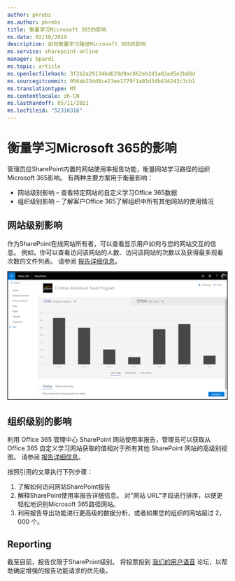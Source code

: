 ```yaml
---
author: pkrebs
ms.author: pkrebs
title: 衡量学习Microsoft 365的影响
ms.date: 02/10/2019
description: 如何衡量学习路径Microsoft 365的影响
ms.service: sharepoint-online
manager: bpardi
ms.topic: article
ms.openlocfilehash: 3f2b2a29134bd629d9ac862eb2d1a82ad5e2bd8d
ms.sourcegitcommit: 956ab22dd8ce23ee1779f1a01d34b434243c3cb1
ms.translationtype: MT
ms.contentlocale: zh-CN
ms.lasthandoff: 05/11/2021
ms.locfileid: "52310316"
---
```

# <a name="measuring-impact-of-microsoft-365-learning-pathways"></a>衡量学习Microsoft 365的影响

管理员应SharePoint内置的网站使用率报告功能，衡量网站学习路径的组织Microsoft 365影响。 有两种主要方案用于衡量影响： 
- 网站级别影响 – 查看特定网站的自定义学习Office 365数据 
- 组织级别影响 – 了解客户Office 365了解组织中所有其他网站的使用情况

## <a name="site-level-impact"></a>网站级别影响

作为SharePoint在线网站所有者，可以查看显示用户如何与您的网站交互的信息。 例如，你可以查看访问该网站的人数、访问该网站的次数以及获得最多观看次数的文件列表。 请参阅 [报告详细信息](https://support.office.com/article/view-usage-data-for-your-sharepoint-site-2fa8ddc2-c4b3-4268-8d26-a772dc55779e)。 

![带条形图的示例报表页。](media/cg-measureimpactreport.png)

## <a name="organization-level-impact"></a>组织级别的影响
利用 Office 365 管理中心 SharePoint 网站使用率报告，管理员可以获取从 Office 365 自定义学习网站获取的值相对于所有其他 SharePoint 网站的高级别视图。 请参阅 [报告详细信息](/office365/admin/activity-reports/sharepoint-site-usage)。
 
按照引用的文章执行下列步骤： 
1. 了解如何访问网站SharePoint报告 
2. 解释SharePoint使用率报告详细信息。 对"网站 URL"字段进行排序，以便更轻松地识别Microsoft 365路径网站。 
3. 利用报告导出功能进行更高级的数据分析，或者如果您的组织的网站超过 2，000 个。 

## <a name="reporting"></a>Reporting

截至目前，报告仅限于SharePoint级别。 将投票投到 [我们的用户语音](https://go.microsoft.com/fwlink/?linkid=2109552) 论坛，以帮助确定增强的报告功能请求的优先级。
